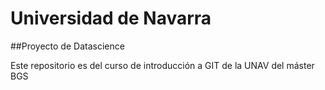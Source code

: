 # Universidad de Navarra

##Proyecto de Datascience

Este repositorio es del curso de introducción a GIT  de la UNAV del máster BGS
